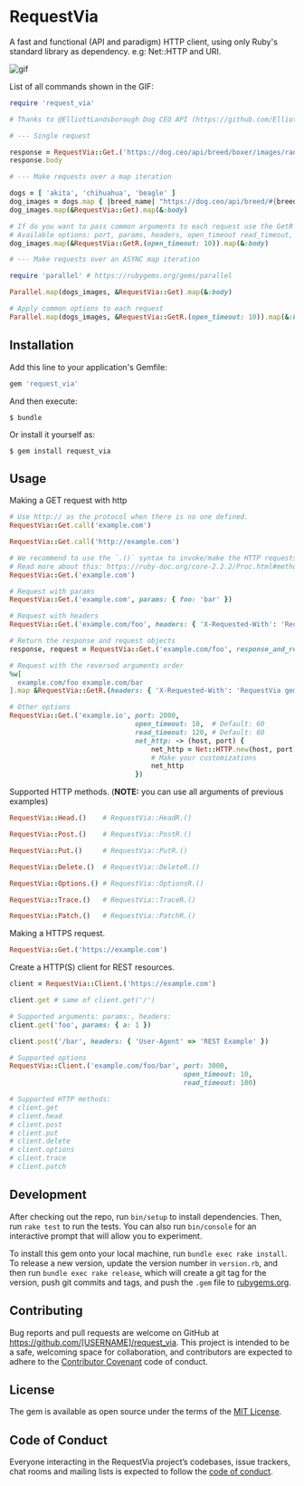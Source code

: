 # RequestVia

A fast and functional (API and paradigm) HTTP client, using only Ruby's standard library as dependency. e.g: Net::HTTP and URI.

![gif](http://g.recordit.co/S6EPTX5hHH.gif)

List of all commands shown in the GIF:
```ruby
require 'request_via'

# Thanks to @ElliottLandsborough Dog CEO API (https://github.com/ElliottLandsborough/dog-ceo-api)

# --- Single request

response = RequestVia::Get.('https://dog.ceo/api/breed/boxer/images/random');
response.body

# --- Make requests over a map iteration

dogs = [ 'akita', 'chihuahua', 'beagle' ]
dog_images = dogs.map { |breed_name| "https://dog.ceo/api/breed/#{breed_name}/images/random" }
dog_images.map(&RequestVia::Get).map(&:body)

# If do you want to pass common arguments to each request use the GetR function (R = reversed arguments)
# Available options: port, params, headers, open_timeout read_timeout, response_and_request, net_http
dog_images.map(&RequestVia::GetR.(open_timeout: 10)).map(&:body)

# --- Make requests over an ASYNC map iteration

require 'parallel' # https://rubygems.org/gems/parallel

Parallel.map(dogs_images, &RequestVia::Get).map(&:body)

# Apply common options to each request
Parallel.map(dogs_images, &RequestVia::GetR.(open_timeout: 10)).map(&:body)
```

## Installation

Add this line to your application's Gemfile:

```ruby
gem 'request_via'
```

And then execute:

    $ bundle

Or install it yourself as:

    $ gem install request_via

## Usage

Making a GET request with http
```ruby
# Use http:// as the protocol when there is no one defined.
RequestVia::Get.call('example.com')

RequestVia::Get.call('http://example.com')

# We recommend to use the `.()` syntax to invoke/make the HTTP requests.
# Read more about this: https://ruby-doc.org/core-2.2.2/Proc.html#method-i-call
RequestVia::Get.('example.com')

# Request with params
RequestVia::Get.('example.com', params: { foo: 'bar' })

# Request with headers
RequestVia::Get.('example.com/foo', headers: { 'X-Requested-With': 'RequestVia gem' })

# Return the response and request objects
response, request = RequestVia::Get.('example.com/foo', response_and_request: true)

# Request with the reversed arguments order
%w[
  example.com/foo example.com/bar
].map &RequestVia::GetR.(headers: { 'X-Requested-With': 'RequestVia gem' })

# Other options
RequestVia::Get.('example.io', port: 2000,
                               open_timeout: 10,  # Default: 60
                               read_timeout: 120, # Default: 60
                               net_http: -> (host, port) {
                                   net_http = Net::HTTP.new(host, port)
                                   # Make your customizations
                                   net_http
                               })
```

Supported HTTP methods.
(**NOTE:** you can use all arguments of previous examples)
```ruby
RequestVia::Head.()    # RequestVia::HeadR.()

RequestVia::Post.()    # RequestVia::PostR.()

RequestVia::Put.()     # RequestVia::PutR.()

RequestVia::Delete.()  # RequestVia::DeleteR.()

RequestVia::Options.() # RequestVia::OptionsR.()

RequestVia::Trace.()   # RequestVia::TraceR.()

RequestVia::Patch.()   # RequestVia::PatchR.()
```

Making a HTTPS request.
```ruby
RequestVia::Get.('https://example.com')
```

Create a HTTP(S) client for REST resources.
```ruby
client = RequestVia::Client.('https://example.com')

client.get # same of client.get('/')

# Supported arguments: params:, headers:
client.get('foo', params: { a: 1 })

client.post('/bar', headers: { 'User-Agent' => 'REST Example' })

# Supported options
RequestVia::Client.('example.com/foo/bar', port: 3000,
                                           open_timeout: 10,
                                           read_timeout: 100)

# Supported HTTP methods:
# client.get
# client.head
# client.post
# client.put
# client.delete
# client.options
# client.trace
# client.patch
```

## Development

After checking out the repo, run `bin/setup` to install dependencies. Then, run `rake test` to run the tests. You can also run `bin/console` for an interactive prompt that will allow you to experiment.

To install this gem onto your local machine, run `bundle exec rake install`. To release a new version, update the version number in `version.rb`, and then run `bundle exec rake release`, which will create a git tag for the version, push git commits and tags, and push the `.gem` file to [rubygems.org](https://rubygems.org).

## Contributing

Bug reports and pull requests are welcome on GitHub at https://github.com/[USERNAME]/request_via. This project is intended to be a safe, welcoming space for collaboration, and contributors are expected to adhere to the [Contributor Covenant](http://contributor-covenant.org) code of conduct.

## License

The gem is available as open source under the terms of the [MIT License](http://opensource.org/licenses/MIT).

## Code of Conduct

Everyone interacting in the RequestVia project’s codebases, issue trackers, chat rooms and mailing lists is expected to follow the [code of conduct](https://github.com/[USERNAME]/request_via/blob/master/CODE_OF_CONDUCT.md).
